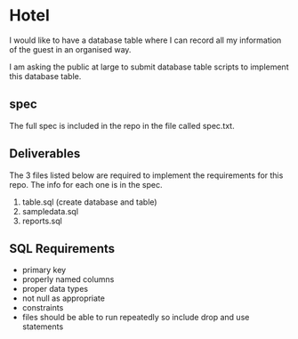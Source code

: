 # Hotel
I would like to have a database table where I can record all my information of the guest in an organised way.

I am asking the public at large to submit database table scripts to implement this database table.

## spec
The full spec is included in the repo in the file called spec.txt.

## Deliverables
The 3 files listed below are required to implement the requirements for this repo. The info for each one is in the spec.
1. table.sql (create database and table)
2. sampledata.sql
3. reports.sql

## SQL Requirements
- primary key
- properly named columns
- proper data types
- not null as appropriate
- constraints
- files should be able to run repeatedly so include drop and use statements
